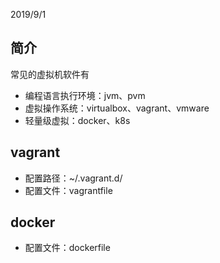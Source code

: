 2019/9/1

## 简介
常见的虚拟机软件有
* 编程语言执行环境：jvm、pvm
* 虚拟操作系统：virtualbox、vagrant、vmware
* 轻量级虚拟：docker、k8s

## vagrant

* 配置路径：~/.vagrant.d/
* 配置文件：vagrantfile

## docker

* 配置文件：dockerfile

